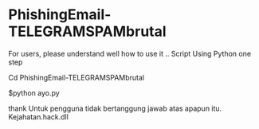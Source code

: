 # PhishingEmail-TELEGRAMSPAMbrutal
For users, please understand well how to use it .. Script Using Python
one step

Cd PhishingEmail-TELEGRAMSPAMbrutal


$python ayo.py


thank
Untuk pengguna tidak bertanggung jawab atas apapun itu. Kejahatan.hack.dll
